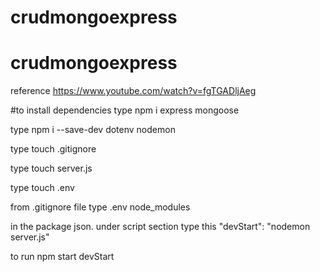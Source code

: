 # crudmongoexpress
# crudmongoexpress

reference
https://www.youtube.com/watch?v=fgTGADljAeg

#to install dependencies
type npm i express mongoose

type npm i --save-dev dotenv nodemon


type touch .gitignore

type touch server.js

type touch .env

from .gitignore file type 
.env
node_modules

in the package json.
under script section type this 
"devStart": "nodemon server.js"


to run 
npm start devStart